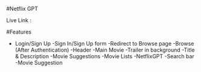 #Netflix GPT

Live Link : 

#Features
 - Login/Sign Up
   -Sign In/Sign Up form
   -Redirect to Browse page
-Browse (After Authentication)
   -Header
   -Main Movie
     -Trailer in background
     -Title & Description
     -Movie Suggestions
       -Movie Lists
-NetflixGPT
    -Search bar
    -Movie Suggestion

